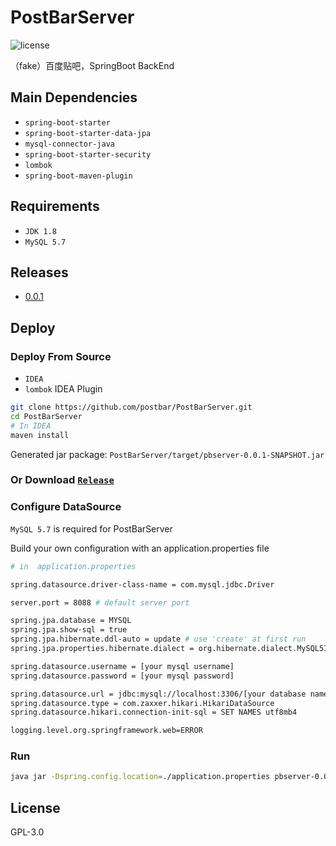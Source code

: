 # PostBarServer
![license](https://img.shields.io/github/license/postbar/PostBarServer.svg)

（fake）百度贴吧，SpringBoot BackEnd

## Main Dependencies
+ `spring-boot-starter`
+ `spring-boot-starter-data-jpa`
+ `mysql-connector-java`
+ `spring-boot-starter-security`
+ `lombok`
+ `spring-boot-maven-plugin`

## Requirements
+ `JDK 1.8`
+ `MySQL 5.7`

## Releases
+ [0.0.1](https://github.com/postbar/PostBarServer/releases/tag/0.0.1-SNAPSHOT)

## Deploy

### Deploy From Source
+ `IDEA`
+ `lombok` IDEA Plugin

``` bash
git clone https://github.com/postbar/PostBarServer.git
cd PostBarServer
# In IDEA
maven install
```
Generated jar package: `PostBarServer/target/pbserver-0.0.1-SNAPSHOT.jar`

### Or Download [`Release`](https://github.com/postbar/PostBarServer/releases)

### Configure DataSource

`MySQL 5.7` is required for PostBarServer

Build your own configuration with an application.properties file

``` bash
# in  application.properties

spring.datasource.driver-class-name = com.mysql.jdbc.Driver

server.port = 8088 # default server port

spring.jpa.database = MYSQL
spring.jpa.show-sql = true
spring.jpa.hibernate.ddl-auto = update # use 'create' at first run
spring.jpa.properties.hibernate.dialect = org.hibernate.dialect.MySQL5InnoDBDialect

spring.datasource.username = [your mysql username]
spring.datasource.password = [your mysql password]

spring.datasource.url = jdbc:mysql://localhost:3306/[your database name]?useUnicode=true&characterEncoding=utf8
spring.datasource.type = com.zaxxer.hikari.HikariDataSource
spring.datasource.hikari.connection-init-sql = SET NAMES utf8mb4

logging.level.org.springframework.web=ERROR

```

### Run

``` bash
java jar -Dspring.config.location=./application.properties pbserver-0.0.1-SNAPSHOT.jar
```




## License

GPL-3.0
